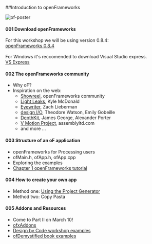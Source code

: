##Introduction to openFrameworks

![of-poster](http://i.imgur.com/FkmOkDU.jpg)

#### 001 Download openFrameworks

For this workshop we will be using version 0.8.4: <br/>
[openFrameworks 0.8.4](http://openframeworks.cc/download/) <br/>
<br/>
For Windows it's reccomended to download Visual Studio express.<br/>
[VS Express](http://openframeworks.cc/setup/vs/)

#### 002 The openFrameworks community

- Why oF?
- Inspiration on the web: <br/>
   - [Showreel](https://www.youtube.com/watch?v=6u6IDorMKAs), openFrameworks community <br/>
   - [Light Leaks](https://vimeo.com/66167082), Kyle McDonald <br/>
   - [Eyewriter](http://thesystemis.com/projects/eyewriter/), Zach Lieberman<br/>
   - [design I/O](http://design-io.com), Theodore Watson, Emily Gobeille<br />
   - [DepthKit](http://www.rgbdtoolkit.com), James George, Alexander Porter <br />
   - [V Motion Project](https://vimeo.com/45417241), assemblyltd.com <br />
   - and more ...

#### 003 Structure of an oF application

- openFrameworks for Processing users
- ofMain.h, ofApp.h, ofApp.cpp
- Exploring the examples
- [Chapter 1 openFrameworks tutorial](http://openframeworks.cc/tutorials/introduction/001_chapter1.html)

#### 004 How to create your own app

- Method one: [Using the Project Generator](http://www.openframeworks.cc/tutorials/introduction/002_projectGenerator.html)
- Method two: Copy Pasta

#### 005 Addons and Resources
- Come to Part II on March 10!
- [ofxAddons](http://www.ofxaddons.com/)
- [Design by Code workshop examples](https://github.com/gianordoli/of_course_design_by_code)
- [ofDemystified book examples](https://github.com/firmread/ofDemystified)
